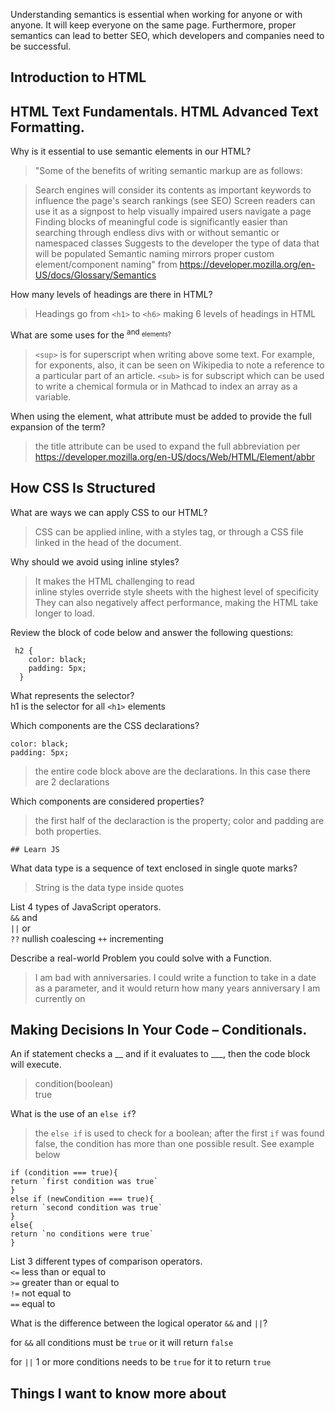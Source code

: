 Understanding semantics is essential when working for anyone or with anyone.
It will keep everyone on the same page. Furthermore, proper semantics can lead to better SEO, which developers and companies need to be successful. 
## Introduction to HTML
## HTML Text Fundamentals. HTML Advanced Text Formatting.

Why is it essential to use semantic elements in our HTML?
>"Some of the benefits of writing semantic markup are as follows:

>Search engines will consider its contents as important keywords to influence the page's search rankings (see SEO)
>Screen readers can use it as a signpost to help visually impaired users navigate a page
>Finding blocks of meaningful code is significantly easier than searching through endless divs with or without semantic or namespaced classes
>Suggests to the developer the type of data that will be populated
>Semantic naming mirrors proper custom element/component naming" from https://developer.mozilla.org/en-US/docs/Glossary/Semantics


How many levels of headings are there in HTML?
>Headings go from ```<h1>``` to ```<h6>``` making 6 levels of headings in HTML


What are some uses for the <sup> and <sub> elements?
  >```<sup>``` is for superscript when writing above some text. For example, for exponents, also, it can be seen on Wikipedia to note a reference to a particular part of an article. 
  >```<sub>``` is for subscript which can be used to write a chemical formula or in Mathcad to index an array as a variable.
  
When using the <abbr> element, what attribute must be added to provide the full expansion of the term?
>the title attribute can be used to expand the full abbreviation per https://developer.mozilla.org/en-US/docs/Web/HTML/Element/abbr


## How CSS Is Structured
  
What are ways we can apply CSS to our HTML?
  >CSS can be applied inline, with a styles tag, or through a CSS file linked in the head of the document.
  
  
Why should we avoid using inline styles?
  >It makes the HTML challenging to read  
  >inline styles override style sheets with the highest level of specificity  
  >They can also negatively affect performance, making the HTML take longer to load.  
  
Review the block of code below and answer the following questions:  
 ```
  h2 { 
     color: black;
     padding: 5px;
   }
```   
  What represents the selector?  
  h1 is the selector for all ```<h1>``` elements  
  
  
  Which components are the CSS declarations?   
  ```
  color: black;
  padding: 5px;
  ```   
  >the entire code block above are the declarations. In this case there are 2 declarations  
    
  Which components are considered properties?  
  >the first half of the declaraction is the property; color and padding are both properties. 
  
    ## Learn JS
  
What data type is a sequence of text enclosed in single quote marks?
  >String is the data type inside quotes
  
List 4 types of JavaScript operators.  
  ```&&``` and  
  ```||``` or  
  ```??``` nullish coalescing
  ```++``` incrementing  
  
  
Describe a real-world Problem you could solve with a Function.  
>I am bad with anniversaries. I could write a function to take in a date as a parameter, and it would return how many years anniversary I am currently on 
  
  
## Making Decisions In Your Code – Conditionals.

  An if statement checks a __ and if it evaluates to ___, then the code block will execute.
  >condition(boolean)  
  >true
  
What is the use of an ```else if```?
  >the ```else if``` is used to check for a boolean; after the first ```if``` was found false, the condition has more than one possible result. See example below  
  ```
  if (condition === true){
  return `first condition was true`
  }
  else if (newCondition === true){
  return `second condition was true`
  }
  else{
  return `no conditions were true`
  }
  ```  
  
List 3 different types of comparison operators.  
  ```<=``` less than or equal to  
  ```>=``` greater than or equal to  
  ```!=``` not equal to  
  ```==``` equal to  
  
What is the difference between the logical operator ```&&``` and ```||```?  
  
  for ```&&``` all conditions must be ```true``` or it will return ```false```  
  
  for ```||``` 1 or more conditions needs to be ```true``` for it to return ```true```  
  
  
## Things I want to know more about

